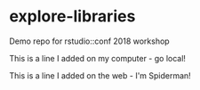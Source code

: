 # explore-libraries
Demo repo for rstudio::conf 2018 workshop

This is a line I added on my computer - go local!

This is a line I added on the web - I'm Spiderman!
